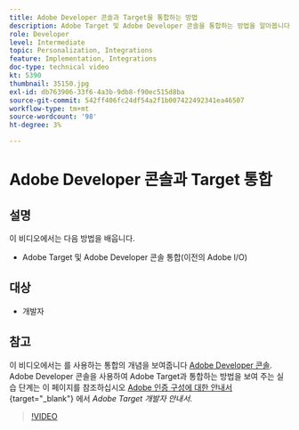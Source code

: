 ```yaml
---
title: Adobe Developer 콘솔과 Target을 통합하는 방법
description: Adobe Target 및 Adobe Developer 콘솔을 통합하는 방법을 알아봅니다.
role: Developer
level: Intermediate
topic: Personalization, Integrations
feature: Implementation, Integrations
doc-type: technical video
kt: 5390
thumbnail: 35150.jpg
exl-id: db763906-33f6-4a3b-9db8-f90ec515d8ba
source-git-commit: 542ff406fc24df54a2f1b007422492341ea46507
workflow-type: tm+mt
source-wordcount: '98'
ht-degree: 3%

---
```


# Adobe Developer 콘솔과 Target 통합

## 설명

이 비디오에서는 다음 방법을 배웁니다.

* Adobe Target 및 Adobe Developer 콘솔 통합(이전의 Adobe I/O)

## 대상

* 개발자

## 참고

이 비디오에서는 를 사용하는 통합의 개념을 보여줍니다 [Adobe Developer 콘솔](https://developer.adobe.com/developer-console/). Adobe Developer 콘솔을 사용하여 Adobe Target과 통합하는 방법을 보여 주는 실습 단계는 이 페이지를 참조하십시오 [Adobe 인증 구성에 대한 안내서](https://experienceleague.adobe.com/docs/target-dev/developer/api/configure-authentication.html){target="_blank"} 에서 *Adobe Target 개발자 안내서*.

>[!VIDEO](https://video.tv.adobe.com/v/35150/?quality=12)

